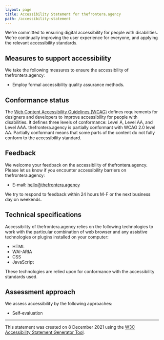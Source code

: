 ```yaml
---
layout: page
title: Accessibility Statement for thefrontera.agency
path: /accessibility-statement
---
```


We're committed to ensuring digital accessibility for people with disabilities. We're continually improving the user experience for everyone, and applying the relevant accessibility standards.

## Measures to support accessibility

We take the following measures to ensure the accessibility of thefrontera.agency:

-   Employ formal accessibility quality assurance methods.

## Conformance status

The [Web Content Accessibility Guidelines (WCAG)](https://www.w3.org/WAI/standards-guidelines/wcag/) defines requirements for designers and developers to improve accessibility for people with disabilities. It defines three levels of conformance: Level A, Level AA, and Level AAA. thefrontera.agency is partially conformant with WCAG 2.0 level AA. Partially conformant means that some parts of the content do not fully conform to the accessibility standard.

## Feedback

We welcome your feedback on the accessibility of thefrontera.agency. Please let us know if you encounter accessibility barriers on thefrontera.agency:

-   E-mail: [hello@thefrontera.agency](mailto:hello@thefrontera.agency)

We try to respond to feedback within 24 hours M-F or the next business day on weekends.

## Technical specifications

Accessibility of thefrontera.agency relies on the following technologies to work with the particular combination of web browser and any assistive technologies or plugins installed on your computer:

-   HTML
-   WAI-ARIA
-   CSS
-   JavaScript

These technologies are relied upon for conformance with the accessibility standards used.

## Assessment approach

We assess accessibility by the following approaches:

-   Self-evaluation

---

This statement was created on 8 December 2021 using the [W3C Accessibility Statement Generator Tool](https://www.w3.org/WAI/planning/statements/).